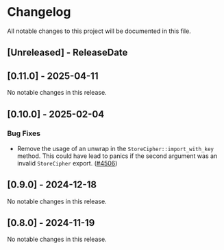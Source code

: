 # Changelog

All notable changes to this project will be documented in this file.

<!-- next-header -->

## [Unreleased] - ReleaseDate

## [0.11.0] - 2025-04-11

No notable changes in this release.

## [0.10.0] - 2025-02-04

### Bug Fixes

- Remove the usage of an unwrap in the `StoreCipher::import_with_key` method.
  This could have lead to panics if the second argument was an invalid
  `StoreCipher` export.
  ([#4506](https://github.com/matrix-org/matrix-rust-sdk/pull/4506))

## [0.9.0] - 2024-12-18

No notable changes in this release.

## [0.8.0] - 2024-11-19

No notable changes in this release.
